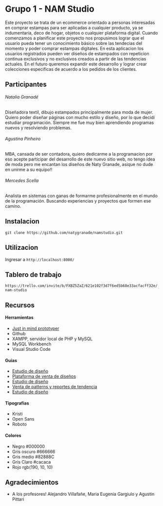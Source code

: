 # Grupo 1 - NAM Studio

Este proyecto se trata de un ecommerce orientado a personas interesadas en comprar estampas para ser aplicadas a cualquier producto, ya se indumentaria, deco de hogar, objetos o cualquier plataforma digital. Cuando comenzamos a planificar este proyecto nos propusimos lograr que el usuario pueda tener un conocimiento básico sobre las tendecias del momento y poder comprar estampas digitales. En esta aplicacion los usuarios registrados pueden ver diseños de estampados con repeticion continua exclusivos y no exclusivos creados a partir de las tendencias actuales. En el futuro queremos expandir este desarrollo y lograr crear colecciones especificas de acuerdo a los pedidos de los clientes.



## Participantes

###### Natalia Granadé
Diseñadora textil, dibujo estampados principalmente para moda de mujer. Quiero poder diseñar páginas con mucho estilo y diseño, por lo que decidí estudiar programación. Siempre me fue muy bien aprendiendo programas nuevos y resolviendo problemas.

###### Agustina Pinheiro

MBA, cansada de ser contadora, quiero dedicarme a la programacion por eso acepte participar del desarrollo de este nuevo sitio web, no tengo idea de moda pero me encantan los diseños de Naty Granade, asique no dude en unirme a su equipo!!

###### Mercedes Scella
Analista en sistemas  con ganas de formarme profesionalmente en el mundo de la programación. Buscando experiencias y proyectos que formen ese camino.

## Instalacion

```git clone https://github.com/natygranade/namstudio.git```



## Utilizacion

Ingresar a ```http://localhost:8000/``` 

## Tablero de trabajo

```https://trello.com/invite/b/FXBZ5ZaZ/621e102f3d7f6ed5b68e33acfacff32e/nam-studio```

## Recursos

#### Herramientas

- [Just in mind prototyper](https://www.justinmind.com/)
- Github
- XAMPP, servidor local de PHP y MySQL
- MySQL Workbench
- Visual Studio Code


#### Guias

- [Estudio de diseño](https://longinaphillipsdesigns.com/)
- [Plataforma de venta de diseños](https://pehuen.printsconnection.com/)
- [Estudio de diseño](https://www.f-w-s.co.uk/)
- [Venta de patterns y reportes de tendencia](https://patternbank.com/)
- [Estudio de diseño](https://www.estudioicertain.com.br/?lang=en)

#### Tipografias

- Kristi
- Open Sans 
- Roboto

#### Colores

- Negro #000000
- Gris oscuro #666666
- Gris medio #82888C
- Gris Claro #cacaca
- Rojo rgb(190, 10, 10) 

## Agradecimientos

- A los profesores! Alejandro Villafañe, Maria Eugenia Gargiulo y Agustin Pittari


